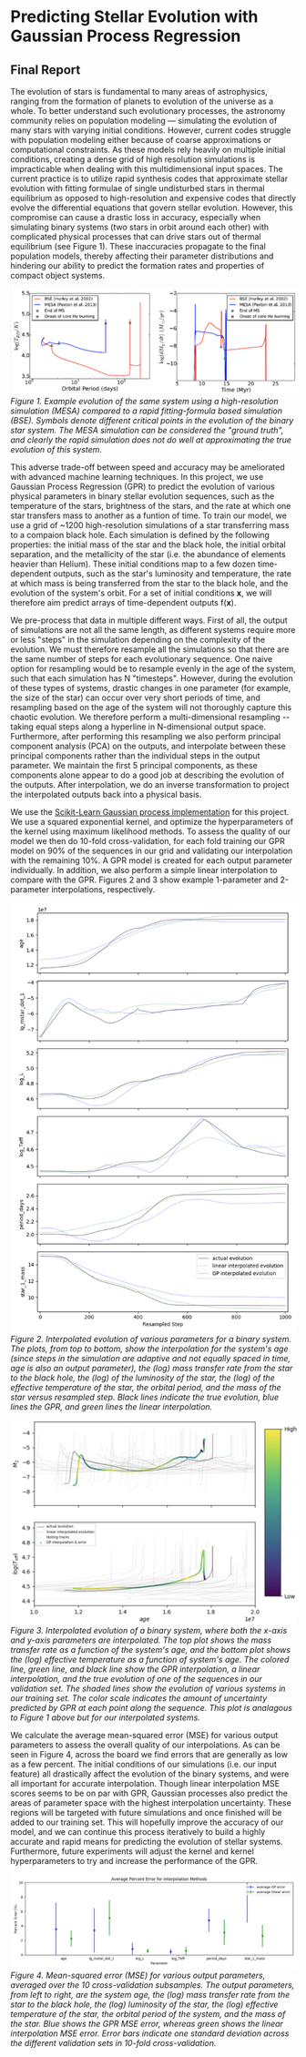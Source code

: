 # Predicting Stellar Evolution with Gaussian Process Regression
## Final Report

The evolution of stars is fundamental to many areas of astrophysics, ranging from the formation of planets to evolution of the universe as a whole. 
To better understand such evolutionary processes, the astronomy community relies on population modeling — simulating the evolution of many stars with varying initial conditions.
However, current codes struggle with population modeling either because of coarse approximations or computational constraints. 
As these models rely heavily on multiple initial conditions, creating a dense grid of high resolution simulations is impracticable when dealing with this multidimensional input spaces.
The current practice is to utilize rapid synthesis codes that approximate stellar evolution with fitting formulae of single undisturbed stars in thermal equilibrium as opposed to high-resolution and expensive codes that directly evolve the differential equations that govern stellar evolution. 
However, this compromise can cause a drastic loss in accuracy, especially when simulating binary systems (two stars in orbit around each other) with complicated physical processes that can drive stars out of thermal equilibrium (see Figure 1). 
These inaccuracies propagate to the final population models, thereby affecting their parameter distributions and hindering our ability to predict the formation rates and properties of compact object systems.

![Image](images/MESA_BSE.png)
*Figure 1. 
Example evolution of the same system using a high-resolution simulation (MESA) compared to a rapid fitting-formula based simulation (BSE).
Symbols denote different critical points in the evolution of the binary star system.
The MESA simulation can be considered the "ground truth", and clearly the rapid simulation does not do well at approximating the true evolution of this system.*

This adverse trade-off between speed and accuracy may be ameliorated with advanced machine learning techniques.
In this project, we use Gaussian Process Regression (GPR) to predict the evolution of various physical parameters in binary stellar evolution sequences, such as the temperature of the stars, brightness of the stars, and the rate at which one star transfers mass to another as a funtion of time. 
To train our model, we use a grid of ~1200 high-resolution simulations of a star transferring mass to a compaion black hole. 
Each simulation is defined by the following properties: the initial mass of the star and the black hole, the initial orbital separation, and the metallicity of the star (i.e. the abundance of elements heavier than Helium).
These initial conditions map to a few dozen time-dependent outputs, such as the star's luminosity and temperature, the rate at which mass is being transferred from the star to the black hole, and the evolution of the system's orbit. 
For a set of initial conditions **x**, we will therefore aim predict arrays of time-dependent outputs f(**x**).

We pre-process that data in multiple different ways. 
First of all, the output of simulations are not all the same length, as different systems require more or less "steps" in the simulation depending on the complexity of the evolution. 
We must therefore resample all the simulations so that there are the same number of steps for each evolutionary sequence. 
One naive option for resampling would be to resample evenly in the age of the system, such that each simulation has N "timesteps". 
However, during the evolution of these types of systems, drastic changes in one parameter (for example, the size of the star) can occur over very short periods of time, and resampling based on the age of the system will not thoroughly capture this chaotic evolution. 
We therefore perform a multi-dimensional resampling -- taking equal steps along a hyperline in N-dimensional output space. 
Furthermore, after performing this resampling we also perform principal component analysis (PCA) on the outputs, and interpolate between these principal components rather than the individual steps in the output parameter. 
We maintain the first 5 principal components, as these components alone appear to do a good job at describing the evolution of the outputs. 
After interpolation, we do an inverse transformation to project the interpolated outputs back into a physical basis. 

We use the [Scikit-Learn Gaussian process implementation](http://scikit-learn.org/stable/modules/generated/sklearn.gaussian_process.GaussianProcessRegressor.html) for this project. 
We use a squared exponential kernel, and optimize the hyperparameters of the kernel using maximum likelihood methods. 
To assess the quality of our model we then do 10-fold cross-validation, for each fold training our GPR model on 90% of the sequences in our grid and validating our interpolation with the remaining 10%. 
A GPR model is created for each output parameter individually. 
In addition, we also perform a simple linear interpolation to compare with the GPR. 
Figures 2 and 3 show example 1-parameter and 2-parameter interpolations, respectively. 

![Image](images/1D_evolution.png)
*Figure 2. Interpolated evolution of various parameters for a binary system. 
The plots, from top to bottom, show the interpolation for the system's age (since steps in the simulation are adaptive and not equally spaced in time, age is also an output parameter), the (log) mass transfer rate from the star to the black hole, the (log) of the luminosity of the star, the (log) of the effective temperature of the star, the orbital period, and the mass of the star versus resampled step.
Black lines indicate the true evolution, blue lines the GPR, and green lines the linear interpolation.*

![Image](images/2D_evolution.png)
*Figure 3. 
Interpolated evolution of a binary system, where both the x-axis and y-axis parameters are interpolated.
The top plot shows the mass transfer rate as a function of the system's age, and the bottom plot shows the (log) effective temperature as a function of system's age. 
The colored line, green line, and black line show the GPR interpolation, a linear interpolation, and the true evolution of one of the sequences in our validation set. 
The shaded lines show the evolution of various systems in our training set. 
The color scale indicates the amount of uncertainty predicted by GPR at each point along the sequence.
This plot is analagous to Figure 1 above but for our interpolated systems.*

We calculate the average mean-squared error (MSE) for various output parameters to assess the overall quality of our interpolations.
As can be seen in Figure 4, across the board we find errors that are generally as low as a few percent. 
The initial conditions of our simulations (i.e. our input feature) all drastically affect the evolution of the binary systems, and were all important for accurate interpolation. 
Though linear interpolation MSE scores seems to be on par with GPR, Gaussian processes also predict the areas of parameter space with the highest interpolation uncertainty. 
These regions will be targeted with future simulations and once finished will be added to our training set. 
This will hopefully improve the accuracy of our model, and we can continue this process iteratively to build a highly accurate and rapid means for predicting the evolution of stellar systems. 
Furthermore, future experiments will adjust the kernel and kernel hyperparameters to try and increase the performance of the GPR. 

![Image](images/MSE_error.png)
*Figure 4. 
Mean-squared error (MSE) for various output parameters, averaged over the 10 cross-validation subsamples.
The output parameters, from left to right, are the system age, the (log) mass transfer rate from the star to the black hole, the (log) luminosity of the star, the (log) effective temperature of the star, the orbital period of the system, and the mass of the star.
Blue shows the GPR MSE error, whereas green shows the linear interpolation MSE error.
Error bars indicate one standard deviation across the different validation sets in 10-fold cross-validation.*
